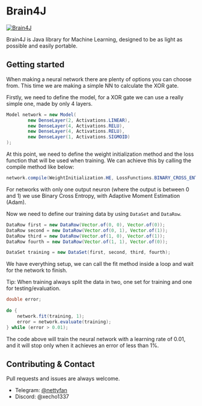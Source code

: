 # Brain4J

[![Brain4J](https://img.shields.io/badge/Brain4J-2.0.3-blue.svg)](https://github.com/xEcho1337/Brain4J)

Brain4J is Java library for Machine Learning, designed to be as light as possible and easily portable.


## Getting started

When making a neural network there are plenty of options you can choose from. This time we are making a simple NN to 
calculate the XOR gate.

Firstly, we need to define the model, for a XOR gate we can use a really simple one, made by only 4 layers.

```java
Model network = new Model(
        new DenseLayer(2, Activations.LINEAR),
        new DenseLayer(4, Activations.RELU),
        new DenseLayer(4, Activations.RELU),
        new DenseLayer(1, Activations.SIGMOID)
);
```

At this point, we need to define the weight initialization method and the loss function that will be used when training. 
We can achieve this by calling the compile method like below:

```java
network.compile(WeightInitialization.HE, LossFunctions.BINARY_CROSS_ENTROPY, new Adam(0.001));
```

For networks with only one output neuron (where the output is between 0 and 1) we use Binary Cross Entropy,
with Adaptive Moment Estimation (Adam).

Now we need to define our training data by using `DataSet` and `DataRow`.

```java
DataRow first = new DataRow(Vector.of(0, 0), Vector.of(0));
DataRow second = new DataRow(Vector.of(0, 1), Vector.of(1));
DataRow third = new DataRow(Vector.of(1, 0), Vector.of(1));
DataRow fourth = new DataRow(Vector.of(1, 1), Vector.of(0));

DataSet training = new DataSet(first, second, third, fourth);
```

We have everything setup, we can call the fit method inside a loop and wait for the network to finish.

Tip: When training always split the data in two, one set for training and one for testing/evaluation.

```java
double error;
        
do {
    network.fit(training, 1);
    error = network.evaluate(training);
} while (error > 0.01);
```

The code above will train the neural network with a learning rate of 0.01, and it will stop only when it achieves an 
error of less than 1%.

## Contributing & Contact

Pull requests and issues are always welcome. 

- Telegram: [@nettyfan](https://t.me/nettyfan)
- Discord: @xecho1337